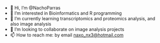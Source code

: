 - 👋 Hi, I’m @NachoParras
- 👀 I’m interested in Bioinformatics and R programming
- 🌱 I’m currently learning transcriptomics and proteomics analysis, and also image analysis
- 💞️ I’m looking to collaborate on image analysis projects
- 📫 How to reach me: by email naxo_nx3@hotmail.com

<!---
NachoParras/NachoParras is a ✨ special ✨ repository because its `README.md` (this file) appears on your GitHub profile.
You can click the Preview link to take a look at your changes.
--->

